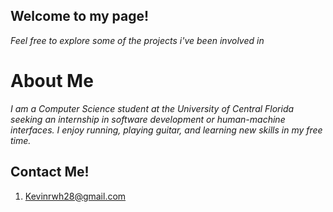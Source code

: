 ## Welcome to my page!
_Feel free to explore some of the projects i've been involved in_

# About Me
_I am a Computer Science student at the University of Central Florida seeking an internship in software development or human-machine interfaces. I enjoy running, playing guitar, and learning new skills in my free time._

## Contact Me! ##
1. Kevinrwh28@gmail.com
